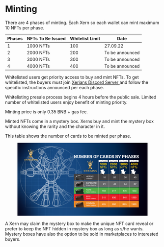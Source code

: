 # Minting

There are 4 phases of minting. Each Xern so each wallet can mint maximum 10 NFTs per phase.

| Phases | NFTs To Be Issued | Whitelist Limit | Date            |
| ------ | ----------------- | --------------- | --------------- |
| 1      | 1000 NFTs         | 100             | 27.09.22        |
| 2      | 2000 NFTs         | 200             | To be announced |
| 3      | 3000 NFTs         | 300             | To be announced |
| 4      | 4000 NFTs         | 400             | To be announced |

Whitelisted users get priority access to buy and mint NFTs. To get whitelisted, the buyers must join [Xerians Discord Server ](https://discord.gg/RJHppHD7yB)and follow the specific instructions announced per each phase.&#x20;

Whitelisting presale process begins 4 hours  before the public sale. Limited number of  whitelisted users enjoy benefit of minting priority.

Minting price  is only 0.35 BNB + gas fee.

Minted NFTs come in a mystery box. Xerns buy and mint the mystery box without knowing the rarity and the character in it.&#x20;

&#x20;This table shows the number of cards to be minted per phase.&#x20;

<figure><img src="../.gitbook/assets/TABLO.png" alt=""><figcaption></figcaption></figure>

A Xern may claim the mystery box to make the unique NFT card reveal or prefer to  keep the NFT hidden in mystery box as long as s/he wants. Mystery boxes have also the option to be sold in marketplaces to interested buyers.

